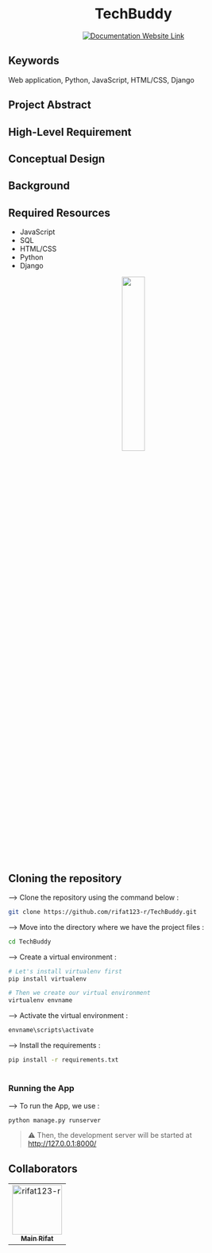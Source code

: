 <div align="center">

# TechBuddy
[![Documentation Website Link](https://img.shields.io/badge/-Documentation%20Website-brightgreen)](https://rifat123-r.github.io/TechBuddy/)


</div>


## Keywords
Web application, Python, JavaScript, HTML/CSS, Django

## Project Abstract


## High-Level Requirement


## Conceptual Design


## Background

## Required Resources
- JavaScript
- SQL
- HTML/CSS
- Python
- Django




<div align="center">
<img width="30%" src="![1](https://github.com/rifat123-r/TechBuddy/assets/73204434/bb83654a-23b3-4852-88c0-d05a9fec47b8)">
</div>


## Cloning the repository

--> Clone the repository using the command below :
```bash
git clone https://github.com/rifat123-r/TechBuddy.git

```

--> Move into the directory where we have the project files : 
```bash
cd TechBuddy

```

--> Create a virtual environment :
```bash
# Let's install virtualenv first
pip install virtualenv

# Then we create our virtual environment
virtualenv envname

```

--> Activate the virtual environment :
```bash
envname\scripts\activate

```

--> Install the requirements :
```bash
pip install -r requirements.txt

```

#

### Running the App

--> To run the App, we use :
```bash
python manage.py runserver

```

> ⚠ Then, the development server will be started at http://127.0.0.1:8000/

## Collaborators

[//]: # ( readme: collaborators -start )
<table>
<tr>
    </td>
    <td align="center">
        <a href="https://github.com/rifat123-r">
            <img src="https://avatars.githubusercontent.com/u/73204434?v=4" width="100;" alt="rifat123-r"/>
            <br />
            <sub><b>Main Rifat</b></sub>
        </a>
    </td>
</tr>
</table>

[//]: # ( readme: collaborators -end )
